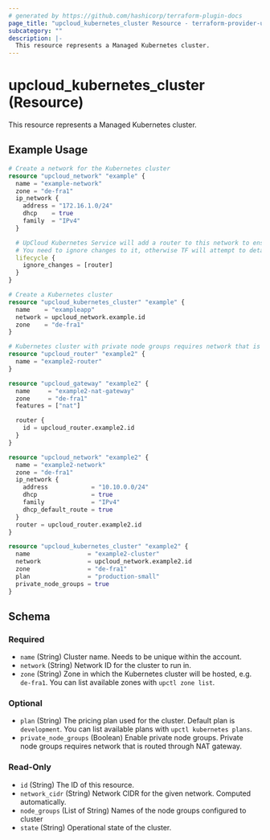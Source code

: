 ```yaml
---
# generated by https://github.com/hashicorp/terraform-plugin-docs
page_title: "upcloud_kubernetes_cluster Resource - terraform-provider-upcloud"
subcategory: ""
description: |-
  This resource represents a Managed Kubernetes cluster.
---
```


# upcloud_kubernetes_cluster (Resource)

This resource represents a Managed Kubernetes cluster.

## Example Usage

```terraform
# Create a network for the Kubernetes cluster
resource "upcloud_network" "example" {
  name = "example-network"
  zone = "de-fra1"
  ip_network {
    address = "172.16.1.0/24"
    dhcp    = true
    family  = "IPv4"
  }

  # UpCloud Kubernetes Service will add a router to this network to ensure cluster networking is working as intended.
  # You need to ignore changes to it, otherwise TF will attempt to detach the router on subsequent applies
  lifecycle {
    ignore_changes = [router]
  }
}

# Create a Kubernetes cluster
resource "upcloud_kubernetes_cluster" "example" {
  name    = "exampleapp"
  network = upcloud_network.example.id
  zone    = "de-fra1"
}

# Kubernetes cluster with private node groups requires network that is routed through NAT gateway.
resource "upcloud_router" "example2" {
  name = "example2-router"
}

resource "upcloud_gateway" "example2" {
  name     = "example2-nat-gateway"
  zone     = "de-fra1"
  features = ["nat"]

  router {
    id = upcloud_router.example2.id
  }
}

resource "upcloud_network" "example2" {
  name = "example2-network"
  zone = "de-fra1"
  ip_network {
    address            = "10.10.0.0/24"
    dhcp               = true
    family             = "IPv4"
    dhcp_default_route = true
  }
  router = upcloud_router.example2.id
}

resource "upcloud_kubernetes_cluster" "example2" {
  name                = "example2-cluster"
  network             = upcloud_network.example2.id
  zone                = "de-fra1"
  plan                = "production-small"
  private_node_groups = true
}
```

<!-- schema generated by tfplugindocs -->
## Schema

### Required

- `name` (String) Cluster name. Needs to be unique within the account.
- `network` (String) Network ID for the cluster to run in.
- `zone` (String) Zone in which the Kubernetes cluster will be hosted, e.g. `de-fra1`. You can list available zones with `upctl zone list`.

### Optional

- `plan` (String) The pricing plan used for the cluster. Default plan is `development`. You can list available plans with `upctl kubernetes plans`.
- `private_node_groups` (Boolean) Enable private node groups. Private node groups requires network that is routed through NAT gateway.

### Read-Only

- `id` (String) The ID of this resource.
- `network_cidr` (String) Network CIDR for the given network. Computed automatically.
- `node_groups` (List of String) Names of the node groups configured to cluster
- `state` (String) Operational state of the cluster.


